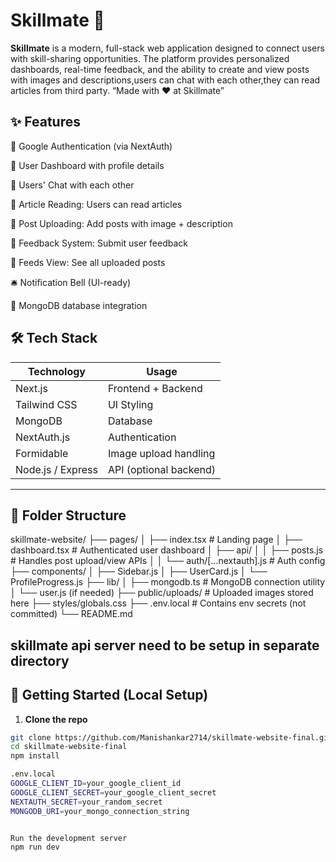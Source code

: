 # Skillmate 🚀

**Skillmate** is a modern, full-stack web application designed to connect users with skill-sharing opportunities. The platform provides personalized dashboards, real-time feedback, and the ability to create and view posts with images and descriptions,users can chat with each other,they can read articles from third party.
“Made with ❤️ at Skillmate”

## ✨ Features

🔐 Google Authentication (via NextAuth)

🧾 User Dashboard with profile details

💬 Users' Chat with each other

📰 Article Reading: Users can read articles

🧠 Post Uploading: Add posts with image + description

📢 Feedback System: Submit user feedback

📰 Feeds View: See all uploaded posts

🛎️ Notification Bell (UI-ready)

💾 MongoDB database integration


## 🛠️ Tech Stack

| Technology       | Usage                    |
|------------------|--------------------------|
| Next.js          | Frontend + Backend       |
| Tailwind CSS     | UI Styling               |
| MongoDB          | Database                 |
| NextAuth.js      | Authentication           |
| Formidable       | Image upload handling    |
| Node.js / Express| API (optional backend)   |

---

## 📁 Folder Structure

skillmate-website/
├── pages/
│ ├── index.tsx # Landing page
│ ├── dashboard.tsx # Authenticated user dashboard
│ ├── api/
│ │ ├── posts.js # Handles post upload/view APIs
│ │ └── auth/[...nextauth].js # Auth config
├── components/
│ ├── Sidebar.js
│ ├── UserCard.js
│ └── ProfileProgress.js
├── lib/
│ ├── mongodb.ts # MongoDB connection utility
│ └── user.js (if needed)
├── public/uploads/ # Uploaded images stored here
├── styles/globals.css
├── .env.local # Contains env secrets (not committed)
└── README.md

skillmate api server need to be setup in separate directory
---

## 🧪 Getting Started (Local Setup)

1. **Clone the repo**

```bash
git clone https://github.com/Manishankar2714/skillmate-website-final.git
cd skillmate-website-final
npm install

.env.local
GOOGLE_CLIENT_ID=your_google_client_id
GOOGLE_CLIENT_SECRET=your_google_client_secret
NEXTAUTH_SECRET=your_random_secret
MONGODB_URI=your_mongo_connection_string


Run the development server
npm run dev
